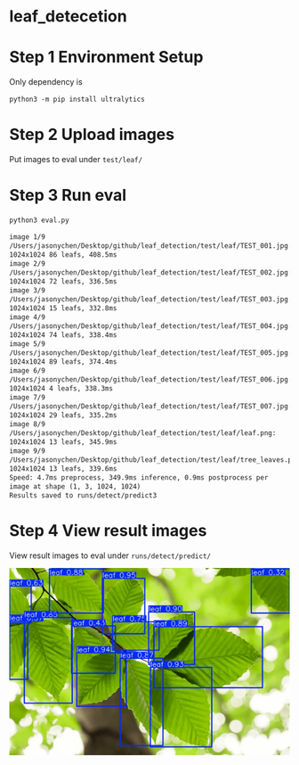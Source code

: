 # leaf_detecetion

# Step 1 Environment Setup
Only dependency is 
```
python3 -m pip install ultralytics
```

# Step 2 Upload images
Put images to eval under `test/leaf/`


# Step 3 Run eval
```
python3 eval.py
```

```
image 1/9 /Users/jasonychen/Desktop/github/leaf_detection/test/leaf/TEST_001.jpg: 1024x1024 86 leafs, 408.5ms
image 2/9 /Users/jasonychen/Desktop/github/leaf_detection/test/leaf/TEST_002.jpg: 1024x1024 72 leafs, 336.5ms
image 3/9 /Users/jasonychen/Desktop/github/leaf_detection/test/leaf/TEST_003.jpg: 1024x1024 15 leafs, 332.8ms
image 4/9 /Users/jasonychen/Desktop/github/leaf_detection/test/leaf/TEST_004.jpg: 1024x1024 74 leafs, 338.4ms
image 5/9 /Users/jasonychen/Desktop/github/leaf_detection/test/leaf/TEST_005.jpg: 1024x1024 89 leafs, 374.4ms
image 6/9 /Users/jasonychen/Desktop/github/leaf_detection/test/leaf/TEST_006.jpg: 1024x1024 4 leafs, 338.3ms
image 7/9 /Users/jasonychen/Desktop/github/leaf_detection/test/leaf/TEST_007.jpg: 1024x1024 29 leafs, 335.2ms
image 8/9 /Users/jasonychen/Desktop/github/leaf_detection/test/leaf/leaf.png: 1024x1024 13 leafs, 345.9ms
image 9/9 /Users/jasonychen/Desktop/github/leaf_detection/test/leaf/tree_leaves.png: 1024x1024 13 leafs, 339.6ms
Speed: 4.7ms preprocess, 349.9ms inference, 0.9ms postprocess per image at shape (1, 3, 1024, 1024)
Results saved to runs/detect/predict3
```

# Step 4 View result images
View result images to eval under `runs/detect/predict/`

![Detected leaf](runs/detect/predict/tree_leaves.jpg)
